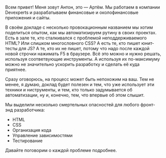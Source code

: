 Всем привет! Меня зовут Антон, это — Артём. Мы работаем в компании Devexperts и разрабатываем финансовые и околофинансовые приложения и сайты.

В своём докладе с несколько провокационным названием мы хотим поделиться опытом, как мы автоматизируем рутину в своих проектах. Есть в зале те, кто сталкивался с проблемой неподдерживаемого HTML? Или слишком многословного CSS? А есть те, кто пишет юнит-тесты для JS? А те, кто их не пишет, потому что надо после каждой новой строчки нажимать F5 в браузере. Всё это можно и нужно решать, используя соответвующие инструменты. А используя их по-максимуму можно не значительно ускорить разработку и сделать её куда приятнее.

Сразу оговорюсь, на процесс может быть непохожим на ваш. Тем не менее, я думаю, доклад будет полезен и тем, что уже использует эти техники и ниструменты, и тем, кто только задумывается об автоматизации, ну и, конечно, тем, что впервые об этом слышит.

Мы выделили несколько смертельных опасностей для любого фронт-энд разработчика:
* HTML
* CSS
* Организация кода
* Управление зависимостями
* Тестирование

Давайте поговорим о каждой проблеме подробнее.
